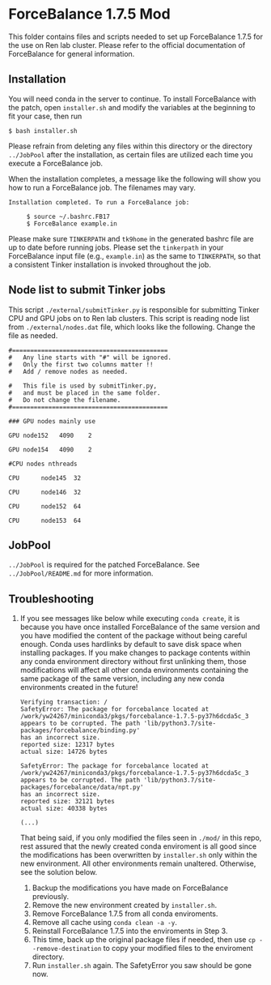 # ForceBalance 1.7.5 Mod

This folder contains files and scripts needed to set up ForceBalance 1.7.5 for the use on Ren lab cluster. Please refer to the official documentation of ForceBalance for general information.

## Installation

You will need conda in the server to continue. To install ForceBalance with the patch, open `installer.sh` and modify the variables at the beginning to fit your case, then run
```
$ bash installer.sh
```
Please refrain from deleting any files within this directory or the directory `../JobPool` after the installation, as certain files are utilized each time you execute a ForceBalance job.

When the installation completes, a message like the following will show you how to run a ForceBalance job. The filenames may vary.
```
Installation completed. To run a ForceBalance job:

     $ source ~/.bashrc.FB17
     $ ForceBalance example.in
```

Please make sure `TINKERPATH` and `tk9home` in the generated bashrc file are up to date before running jobs.
Please set the `tinkerpath` in your ForceBalance input file (e.g., `example.in`)
as the same to `TINKERPATH`, so that a consistent Tinker installation is invoked throughout the job.

## Node list to submit Tinker jobs

This script `./external/submitTinker.py` is responsible for submitting Tinker CPU and GPU jobs on to Ren lab clusters. This script is reading node list from `./external/nodes.dat` file, which looks like the following. Change the file as needed.
```
#===========================================
#   Any line starts with "#" will be ignored.
#   Only the first two columns matter !!
#   Add / remove nodes as needed.

#   This file is used by submitTinker.py,
#   and must be placed in the same folder.
#   Do not change the filename. 
#===========================================

### GPU nodes mainly use

GPU node152   4090    2

GPU node154   4090    2

#CPU nodes nthreads

CPU      node145  32

CPU      node146  32

CPU      node152  64

CPU      node153  64
```

## JobPool

`../JobPool` is required for the patched ForceBalance. See `../JobPool/README.md` for more information.

## Troubleshooting
1. If you see messages like below while executing `conda create`, it is because you have once installed ForceBalance of the same version and you have modified the content of the package without being careful enough. Conda uses hardlinks by default to save disk space when installing packages. If you make changes to package contents within any conda environment directory without first unlinking them, those modifications will affect all other conda environments containing the same package of the same version, including any new conda environments created in the future!

    ```
    Verifying transaction: /
    SafetyError: The package for forcebalance located at /work/yw24267/miniconda3/pkgs/forcebalance-1.7.5-py37h6dcda5c_3
    appears to be corrupted. The path 'lib/python3.7/site-packages/forcebalance/binding.py'
    has an incorrect size.
    reported size: 12317 bytes
    actual size: 14726 bytes

    SafetyError: The package for forcebalance located at /work/yw24267/miniconda3/pkgs/forcebalance-1.7.5-py37h6dcda5c_3
    appears to be corrupted. The path 'lib/python3.7/site-packages/forcebalance/data/npt.py'
    has an incorrect size.
    reported size: 32121 bytes
    actual size: 40338 bytes

    (...)
    ```
    That being said, if you only modified the files seen in `./mod/` in this repo, rest assured that the newly created conda enviroment is all good since the modifications has been overwritten by `installer.sh` only within the new environment. All other environments remain unaltered. Otherwise, see the solution below.
    1. Backup the modifications you have made on ForceBalance previously.
    1. Remove the new environment created by `installer.sh`.
    1. Remove ForceBalance 1.7.5 from all conda enviroments.
    2. Remove all cache using `conda clean -a -y`.
    3. Reinstall ForceBalance 1.7.5 into the enviroments in Step 3.
    4. This time, back up the original package files if needed, then use 
        `cp --remove-destination` to copy your modified files to the enviroment directory.
    5. Run `installer.sh` again. The SafetyError you saw should be gone now.
